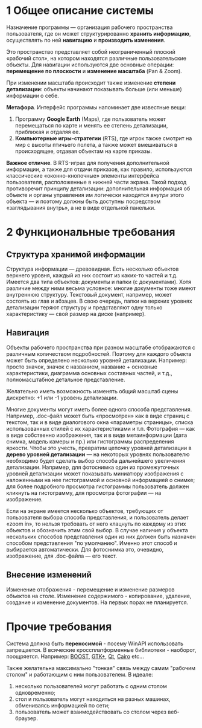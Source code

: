 # 1 Общее описание системы #
Назначение программы — организация рабочего пространства пользователя, где он может структурированно **хранить информацию**, осуществлять по ней **навигацию** и **производить изменения**.

Это пространство представляет собой неограниченный плоский «рабочий стол», на котором находятся различные пользовательские объекты. Для навигации используются две основные операции: **перемещение по плоскости** и **изменение масштаба** (Pan & Zoom).

При изменении масштаба происходит также изменение **степени детализации**: объекты начинают показывать больше (или меньше) информации о себе.

**Метафора**. Интерфейс программы напоминает две известные вещи:
  1. Программу **Google Earth** (Maps), где пользователь может перемещаться по карте и менять ее степень детализации, приближая и отдаляя ее.
  1. **Компьютерные игры-стратегии** (RTS), где игрок также смотрит на мир с высоты птичьего полета, а также может вмешиваться в происходящее, отдавая объектам на карте приказы.

**Важное отличие**. В RTS-играх для получения дополнительной информации, а также для отдачи приказов, как правило, используются классические «оконно-кнопочные» элементы интерфейса пользователя, расположенные в нижней части экрана. Такой подход противоречит принципу детализации: дополнительная информация об объекте и органы управления им логически находятся _внутри_ этого объекта — и поэтому должны быть доступны посредством «заглядывания внутрь», а не в виде отдельной панельки.

# 2 Функциональные требования #
## Структура хранимой информации ##
Структура информации — древовидная. Есть несколько объектов верхнего уровня, каждый из них состоит из каких-то частей и т.д.
Имеется два типа объектов: документы и папки (с документами). Хотя различие между ними весьма условное: многие документы тоже имеют внутреннюю структуру. Текстовый документ, например, может состоять из глав и абзацев. В свою очередь, папки на верхних уровнях детализации теряют структуру и представляют одну только характеристику — свой размер на диске (например).

## Навигация ##
Объекты рабочего пространства при разном масштабе отображаются с различным количеством подробностей. Поэтому для каждого объекта может быть определено несколько уровней детализации. Например: просто значок, значок с названием, название + основные характеристики, диаграмма основных составных частей, и т.д., полномасштабное детальное представление.

Желательно иметь возможность изменять общий масштаб сцены дискретно: +1 или -1 уровень детализации.

Многие документы могут иметь более одного способа представления. Например, .doc-файл может быть «просмотрен» как в виде страниц с текстом, так и в виде диалогового окна «параметры страницы», списка использованных стилей с их характеристиками и т.п. Фотография — как в виде собственно изображения, так и в виде метаинформации (дата снимка, модель камеры и пр.) или гистограммы распределения яркости. Чтобы это учесть, превратим цепочку уровней детализации в **дерево уровней детализации** — на некоторых уровнях пользователю необходимо будет сделать выбор способа дальнейшего увеличения детализации. Например, для фотоснимка один из промежуточных уровней детализации может показывать миниатюру изображения с наложенными на нее гистограммой и основной информацией о снимке; для более подробного просмотра гистограммы пользователь должен кликнуть на гистограмму, для просмотра фотографии — на изображение.

Если на экране имеется несколько объектов, требующих от пользователя выбора способа представления, и пользователь делает «zoom in», то нельзя требовать от него клацнуть по каждому из этих объектов и обозначить этим свой выбор. В случае наличия у объекта нескольких способов представления один из них должен быть назначен способом представления "по умолчанию". Именно этот способ и выбирается автоматически. Для фотоснимка это, очевидно, изображение, для .doc-файла — его текст.

## Внесение изменений ##
Изменение отображения - перемещение и изменение размеров объектов на столе.
Изменение содержимого - копирование, удаление, создание и изменение документов. На первых порах не планируется.

# Прочие требования #
Система должна быть **переносимой** - посему WinAPI использовать запрещается. В всяческие кроссплатформенные библиотеки - наоборот, поощряется. Например: [BOOST](http://boost.org), [GTK+](http://en.wikipedia.org/wiki/Gtk%2B), [Qt](http://ru.wikipedia.org/wiki/Qt), [Cairo](http://en.wikipedia.org/wiki/Cairo_%28graphics%29) etc...

Также желательна максимально "тонкая" связь между самим "рабочим столом" и работающим с ним пользователем. В идеале:
  1. несколько пользователей могут работать с одним столом одновременно;
  1. стол и пользователь могут находиться на разных машинах, обмениваясь информацией по сети;
  1. пользователь может взаимодействовать со столом через веб-браузер.